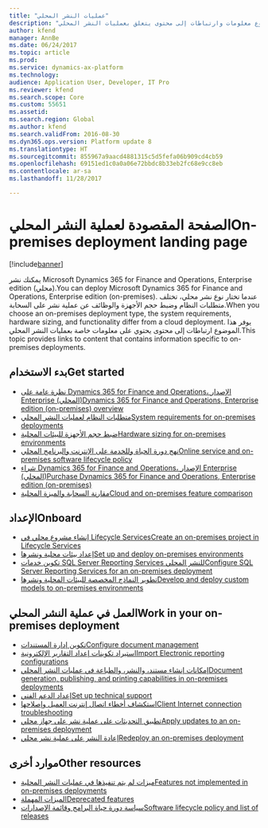 ```yaml
---
title: "عمليات النشر المحلي"
description: "يوفر هذا الموضوع معلومات وارتباطات إلى محتوى يتعلق بعمليات النشر المحلي."
author: kfend
manager: AnnBe
ms.date: 06/24/2017
ms.topic: article
ms.prod: 
ms.service: dynamics-ax-platform
ms.technology: 
audience: Application User, Developer, IT Pro
ms.reviewer: kfend
ms.search.scope: Core
ms.custom: 55651
ms.assetid: 
ms.search.region: Global
ms.author: kfend
ms.search.validFrom: 2016-08-30
ms.dyn365.ops.version: Platform update 8
ms.translationtype: HT
ms.sourcegitcommit: 855967a9aacd4881315c5d5fefa06b909cd4cb59
ms.openlocfilehash: 69151ed1c0a0a06e72bbdc8b33eb2fc68e9cc8eb
ms.contentlocale: ar-sa
ms.lasthandoff: 11/28/2017

---
```

# <a name="on-premises-deployment-landing-page"></a><span data-ttu-id="74b21-103">الصفحة المقصودة لعملية النشر المحلي</span><span class="sxs-lookup"><span data-stu-id="74b21-103">On-premises deployment landing page</span></span>

[!include[banner](../includes/banner.md)]

<span data-ttu-id="74b21-104">يمكنك نشر Microsoft Dynamics 365 for Finance and Operations, Enterprise edition (محلي).</span><span class="sxs-lookup"><span data-stu-id="74b21-104">You can deploy Microsoft Dynamics 365 for Finance and Operations, Enterprise edition (on-premises).</span></span> <span data-ttu-id="74b21-105">عندما تختار نوع نشر محلي، تختلف متطلبات النظام وضبط حجم الأجهزة والوظائف عن عملية نشر على السحابة.</span><span class="sxs-lookup"><span data-stu-id="74b21-105">When you choose an on-premises deployment type, the system requirements, hardware sizing, and functionality differ from a cloud deployment.</span></span> <span data-ttu-id="74b21-106">يوفر هذا الموضوع ارتباطات إلى محتوى يحتوي على معلومات خاصة بعمليات النشر المحلي.</span><span class="sxs-lookup"><span data-stu-id="74b21-106">This topic provides links to content that contains information specific to on-premises deployments.</span></span>

## <a name="get-started"></a><span data-ttu-id="74b21-107">بدء الاستخدام</span><span class="sxs-lookup"><span data-stu-id="74b21-107">Get started</span></span>
- [<span data-ttu-id="74b21-108">نظرة عامة على Dynamics 365 for Finance and Operations، الإصدار Enterprise (المحلي)</span><span class="sxs-lookup"><span data-stu-id="74b21-108">Dynamics 365 for Finance and Operations, Enterprise edition (on-premises) overview</span></span>](on-premises-overview.md)
- [<span data-ttu-id="74b21-109">متطلبات النظام لعمليات النشر المحلي</span><span class="sxs-lookup"><span data-stu-id="74b21-109">System requirements for on-premises deployments</span></span>](../../fin-and-ops/get-started/system-requirements-on-prem.md)
- [<span data-ttu-id="74b21-110">ضبط حجم الأجهزة للبيئات المحلية</span><span class="sxs-lookup"><span data-stu-id="74b21-110">Hardware sizing for on-premises environments</span></span>](../../fin-and-ops/get-started/hardware-sizing-on-premises-environments.md)
- [<span data-ttu-id="74b21-111">نهج دورة الحياة وللخدمة على الإنترنت والبرنامج المحلي</span><span class="sxs-lookup"><span data-stu-id="74b21-111">Online service and on-premises software lifecycle policy</span></span>](../migration-upgrade/versions-update-policy.md)
- [<span data-ttu-id="74b21-112">شراء Dynamics 365 for Finance and Operations، الإصدار Enterprise (المحلي)</span><span class="sxs-lookup"><span data-stu-id="74b21-112">Purchase Dynamics 365 for Finance and Operations, Enterprise edition (on-premises)</span></span>](../../fin-and-ops/get-started/purchase-on-premises.md)
- [<span data-ttu-id="74b21-113">مقارنة السحابة والميزة المحلية</span><span class="sxs-lookup"><span data-stu-id="74b21-113">Cloud and on-premises feature comparison</span></span>](../../fin-and-ops/get-started/cloud-prem-comparison.md)

## <a name="onboard"></a><span data-ttu-id="74b21-114">الإعداد</span><span class="sxs-lookup"><span data-stu-id="74b21-114">Onboard</span></span>
- [<span data-ttu-id="74b21-115">إنشاء مشروع محلي في Lifecycle Services</span><span class="sxs-lookup"><span data-stu-id="74b21-115">Create an on-premises project in Lifecycle Services</span></span>](../lifecycle-services/lbd-create-lcs-on-prem-project.md)
- [<span data-ttu-id="74b21-116">إعداد بيئات محلية ونشرها</span><span class="sxs-lookup"><span data-stu-id="74b21-116">Set up and deploy on-premises environments</span></span>](setup-deploy-on-premises-environments.md)
- [<span data-ttu-id="74b21-117">تكوين خدمات SQL Server Reporting Services للنشر المحلي</span><span class="sxs-lookup"><span data-stu-id="74b21-117">Configure SQL Server Reporting Services for an on-premises deployment</span></span>](../analytics/configure-ssrs-on-premises.md)
- [<span data-ttu-id="74b21-118">تطوير النماذج المخصصة للبيئات المحلية ونشرها</span><span class="sxs-lookup"><span data-stu-id="74b21-118">Develop and deploy custom models to on-premises environments</span></span>](develop-deploy-custom-models-on-premises.md)

## <a name="work-in-your-on-premises-deployment"></a><span data-ttu-id="74b21-119">العمل في عملية النشر المحلي</span><span class="sxs-lookup"><span data-stu-id="74b21-119">Work in your on-premises deployment</span></span>
- [<span data-ttu-id="74b21-120">تكوين إدارة المستندات</span><span class="sxs-lookup"><span data-stu-id="74b21-120">Configure document management</span></span>](../../fin-and-ops/organization-administration/configure-document-management.md)
- [<span data-ttu-id="74b21-121">استيراد تكوينات إعداد التقارير الإلكترونية</span><span class="sxs-lookup"><span data-stu-id="74b21-121">Import Electronic reporting configurations</span></span>](../analytics/electronic-reporting-import-ger-configurations.md)
- [<span data-ttu-id="74b21-122">إمكانات إنشاء مستند، والنشر، والطباعة في عمليات النشر المحلي</span><span class="sxs-lookup"><span data-stu-id="74b21-122">Document generation, publishing, and printing capabilities in on-premises deployments</span></span>](../analytics/printing-capabilities-on-premises.md)
- [<span data-ttu-id="74b21-123">إعداد الدعم الفني</span><span class="sxs-lookup"><span data-stu-id="74b21-123">Set up technical support</span></span>](../lifecycle-services/support-experience.md)
- [<span data-ttu-id="74b21-124">استكشاف أخطاء اتصال إنترنت العميل وإصلاحها</span><span class="sxs-lookup"><span data-stu-id="74b21-124">Client Internet connection troubleshooting</span></span>](../user-interface/client-disconnected.md)
- [<span data-ttu-id="74b21-125">تطبيق التحديثات على عملية نشر على جهاز محلي</span><span class="sxs-lookup"><span data-stu-id="74b21-125">Apply updates to an on-premises deployment</span></span>](apply-updates-on-premises.md)
- [<span data-ttu-id="74b21-126">إعادة النشر على عملية نشر محلي</span><span class="sxs-lookup"><span data-stu-id="74b21-126">Redeploy an on-premises deployment</span></span>](redeploy-on-prem.md)

## <a name="other-resources"></a><span data-ttu-id="74b21-127">موارد أخرى</span><span class="sxs-lookup"><span data-stu-id="74b21-127">Other resources</span></span>
- [<span data-ttu-id="74b21-128">ميزات لم يتم تنفيذها في عمليات النشر المحلية</span><span class="sxs-lookup"><span data-stu-id="74b21-128">Features not implemented in on-premises deployments</span></span>](../../fin-and-ops/get-started/features-not-implemented-on-prem.md)
- [<span data-ttu-id="74b21-129">الميزات المهملة</span><span class="sxs-lookup"><span data-stu-id="74b21-129">Deprecated features</span></span>](../migration-upgrade/deprecated-features.md)
- [<span data-ttu-id="74b21-130">سياسة دورة حياة البرامج وقائمة الإصدارات</span><span class="sxs-lookup"><span data-stu-id="74b21-130">Software lifecycle policy and list of releases</span></span>](../migration-upgrade/versions-update-policy.md)
 

